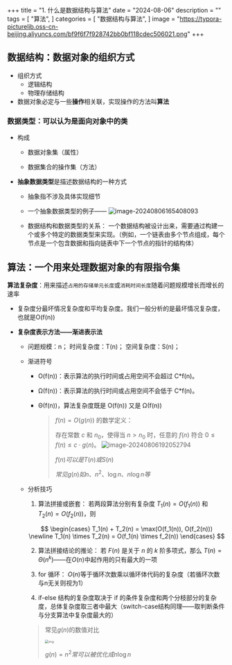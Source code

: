 +++
title = "1. 什么是数据结构与算法"
date = "2024-08-06"
description = ""
tags = [
 "算法",
]
categories = [
 "数据结构与算法",
]
image = "https://typora-picturelib.oss-cn-beijing.aliyuncs.com/bf9f6f7f928742bb0bf118cdec506021.png"
+++

## 数据结构：数据对象的组织方式

- 组织方式
  - 逻辑结构
  - 物理存储结构
- 数据对象必定与一些**操作**相关联，实现操作的方法叫**算法**

### 数据类型：可以认为是面向对象中的类

- 构成

  - 数据对象集（属性）

  - 数据集合的操作集（方法）

- **抽象数据类型**是描述数据结构的一种方式
  - 抽象指不涉及具体实现细节

  - 一个抽象数据类型的例子——
    ![image-20240806165408093](https://typora-picturelib.oss-cn-beijing.aliyuncs.com/image-20240806165408093.png)

  - 数据结构和数据类型的关系：
    一个数据结构被设计出来，需要通过构建一个或多个特定的数据类型来实现。（例如，一个链表由多个节点组成，每个节点是一个包含数据和指向链表中下一个节点的指针的结构体）




## 算法：一个用来处理数据对象的有限指令集

**算法复杂度**：用来描述`占用的存储单元长度`或`消耗时间长度`随着问题规模增长而增长的速率

- 复杂度分最坏情况复杂度和平均复杂度。我们一般分析的是最坏情况复杂度，也就是O(f(n))

- **复杂度表示方法——渐进表示法**

  - 问题规模：n；	时间复杂度：T(n)；	空间复杂度：S(n)；

  - 渐进符号

    - O(f(n))：表示算法的执行时间或占用空间不会超过 C*f(n)。

    - Ω(f(n))：表示算法的执行时间或占用空间不会低于 C*f(n)。

    - Θ(f(n))，算法复杂度既是 O(f(n)) 又是 Ω(f(n))

      > $f(n) = O(g(n))$ 的数学定义：
      >
      > 存在常数 $c$ 和 $n_0$，使得当 $n > n_0$ 时，任意的 $f(n)$ 符合 $0 \leq f(n) \leq c \cdot g(n)$。
      > ![image-20240806192052794](https://typora-picturelib.oss-cn-beijing.aliyuncs.com/image-20240806192052794.png)
      >
      > $f(n)可以是T(n)或S(n)$
      >
      > $常见g(n)如n、n^2、\log{n}、n\log{n}等$

  - 分析技巧

    1. 算法拼接或嵌套：
       若两段算法分别有复杂度 $T_1(n) = O(f_1(n))$ 和 $T_2(n) = O(f_2(n))$，则

    $$
    \begin{cases} 
    T_1(n) + T_2(n) = \max(O(f_1(n)), O(f_2(n))) \newline
    T_1(n) \times T_2(n) = O(f_1(n) \times f_2(n)) 
    \end{cases}
    $$

    2. 算法拼接结论的推论：
       若 $F(n)$ 是关于 $n$ 的 $k$ 阶多项式，那么 $T(n) = \Theta(n^k)$——在$O(n)$中起作用的只有最大的一项

    3. for 循环：
       $O(n)$等于循环次数乘以循环体代码的复杂度（若循环次数与n无关则视为1）

    4. if-else 结构的复杂度取决于 if 的条件复杂度和两个分枝部分的复杂度，总体复杂度取三者中最大（switch-case结构同理——取判断条件与分支算法中复杂度最大的）

    > 常见$g(n)$的数值对比
    >
    > <img src="https://typora-picturelib.oss-cn-beijing.aliyuncs.com/bf9f6f7f928742bb0bf118cdec506021.png" alt="img" style="zoom:50%;" />
    > 
    > $g(n) = n^2 常可以被优化成n\log{n}$



